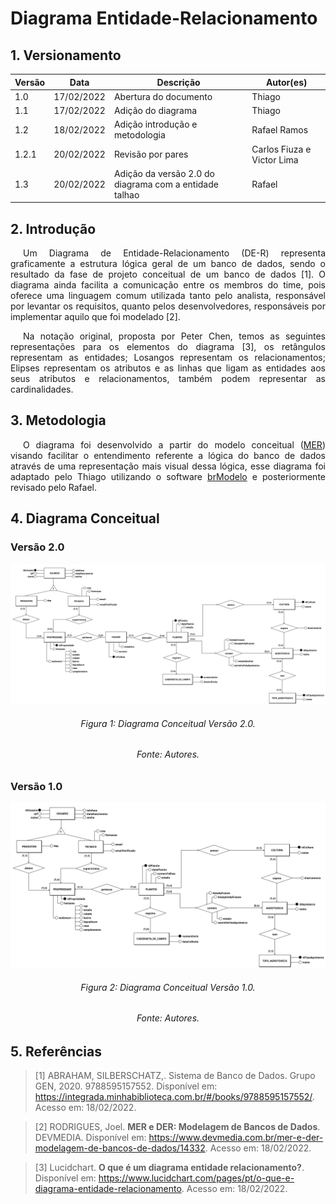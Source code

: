 # Diagrama Entidade-Relacionamento

## 1. Versionamento

| Versão | Data       | Descrição                                              | Autor(es)                  |
| ------ | ---------- | ------------------------------------------------------ | -------------------------- |
| 1.0    | 17/02/2022 | Abertura do documento                                  | Thiago                     |
| 1.1    | 17/02/2022 | Adição do diagrama                                     | Thiago                     |
| 1.2    | 18/02/2022 | Adição introdução e metodologia                        | Rafael Ramos               |
| 1.2.1  | 20/02/2022 | Revisão por pares                                      | Carlos Fiuza e Victor Lima |
| 1.3    | 20/02/2022 | Adição da versão 2.0 do diagrama com a entidade talhao | Rafael                     |

## 2. Introdução

<p align="justify" style="text-indent: 20px">Um Diagrama de Entidade-Relacionamento (DE-R) representa graficamente a estrutura lógica geral de um banco de dados, sendo o resultado da fase de projeto conceitual de um banco de dados [1]. O diagrama ainda facilita a comunicação entre os membros do time, pois oferece uma linguagem comum utilizada tanto pelo analista, responsável por levantar os requisitos, quanto pelos desenvolvedores, responsáveis por implementar aquilo que foi modelado [2].</p>
<p align="justify" style="text-indent: 20px">Na notação original, proposta por Peter Chen, temos as seguintes representações para os elementos do diagrama [3], os retângulos representam as entidades; Losangos representam os relacionamentos; Elipses representam os atributos e as linhas que ligam as entidades aos seus atributos e relacionamentos, também podem representar as cardinalidades.</p>

## 3. Metodologia

<p align="justify" style="text-indent: 20px">O diagrama foi desenvolvido a partir do modelo conceitual (<a href="../mer">MER</a>) visando facilitar o entendimento referente a lógica do banco de dados através de uma representação mais visual dessa lógica, esse diagrama foi adaptado pelo Thiago utilizando o software <a href="https://www.sis4.com/brModelo/">brModelo</a> e posteriormente revisado pelo Rafael.</p>

## 4. Diagrama Conceitual
### Versão 2.0
<img src="../../../assets/modelagem/extras/derV2.png" class="zoom"/>
<h6 align = "center">Figura 1: Diagrama Conceitual Versão 2.0.</h6>
<h6 align = "center">Fonte: Autores.</h6>

### Versão 1.0
<img src="../../../assets/modelagem/extras/der.png" class="zoom"/>
<h6 align = "center">Figura 2: Diagrama Conceitual Versão 1.0.</h6>
<h6 align = "center">Fonte: Autores.</h6>

## 5. Referências

> [1] ABRAHAM, SILBERSCHATZ,. Sistema de Banco de Dados. Grupo GEN, 2020. 9788595157552. Disponível em: <a href="https://integrada.minhabiblioteca.com.br/#/books/9788595157552/" target="_blanck"> https://integrada.minhabiblioteca.com.br/#/books/9788595157552/</a>. Acesso em: 18/02/2022.

> [2] RODRIGUES, Joel. **MER e DER: Modelagem de Bancos de Dados**. DEVMEDIA. Disponível em: <a href="https://www.devmedia.com.br/mer-e-der-modelagem-de-bancos-de-dados/14332" target="_blanck">https://www.devmedia.com.br/mer-e-der-modelagem-de-bancos-de-dados/14332</a>. Acesso em: 18/02/2022.

> [3] Lucidchart. **O que é um diagrama entidade relacionamento?**. Disponível em: <a href="https://www.lucidchart.com/pages/pt/o-que-e-diagrama-entidade-relacionamento" target="_blanck">https://www.lucidchart.com/pages/pt/o-que-e-diagrama-entidade-relacionamento</a>. Acesso em: 18/02/2022.
